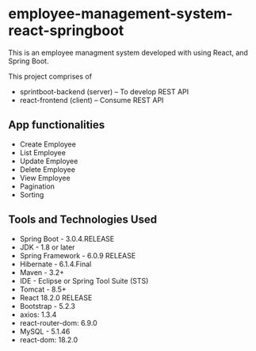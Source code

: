 # employee-management-system-react-springboot

This is an employee managment system developed with using React, and Spring Boot. 

This project comprises of 
- sprintboot-backend (server) – To develop REST API
- react-frontend (client) – Consume REST API

## App functionalities

- Create Employee
- List Employee
- Update Employee
- Delete Employee
- View Employee
- Pagination
- Sorting

## Tools and Technologies Used
- Spring Boot - 3.0.4.RELEASE
- JDK - 1.8 or later
- Spring Framework - 6.0.9 RELEASE
- Hibernate - 6.1.4.Final
- Maven - 3.2+
- IDE - Eclipse or Spring Tool Suite (STS)
- Tomcat - 8.5+
- React 18.2.0 RELEASE
- Bootstrap - 5.2.3
- axios: 1.3.4
- react-router-dom: 6.9.0
- MySQL - 5.1.46
- react-dom: 18.2.0
